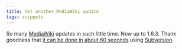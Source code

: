 ```yaml
---
title: Yet another MediaWiki update
tags: snippets
---
```


So many [MediaWiki](http://mediawiki.org/) updates in such little time. Now up to 1.6.3. Thank goodness that [it can be done in about 60 seconds](http://www.mediawiki.org/wiki/Download_from_SVN) using [Subversion](http://subversion.tigris.org/).
